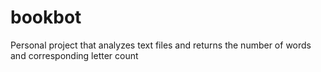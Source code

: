 # bookbot
Personal project that analyzes text files and returns the number of words and corresponding letter count
